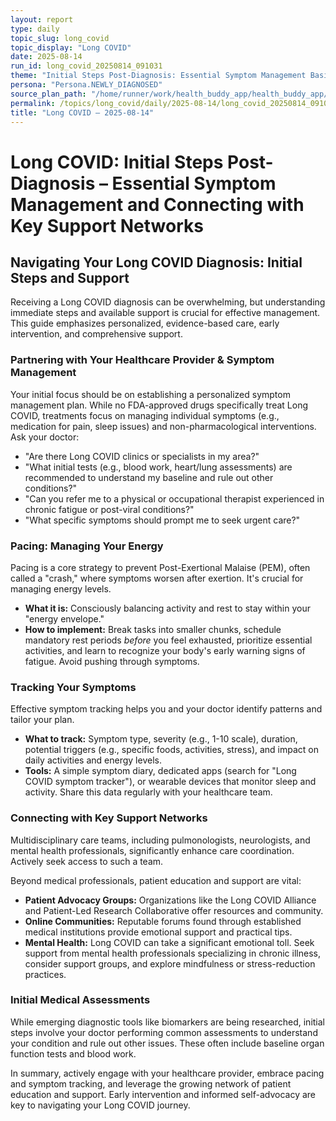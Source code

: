 ```yaml
---
layout: report
type: daily
topic_slug: long_covid
topic_display: "Long COVID"
date: 2025-08-14
run_id: long_covid_20250814_091031
theme: "Initial Steps Post-Diagnosis: Essential Symptom Management Basics and Connecting with Key Support Networks"
persona: "Persona.NEWLY_DIAGNOSED"
source_plan_path: "/home/runner/work/health_buddy_app/health_buddy_app/.results/long_covid/weekly_plan/2025-08-11/plan.json"
permalink: /topics/long_covid/daily/2025-08-14/long_covid_20250814_091031/
title: "Long COVID — 2025-08-14"
---
```


# Long COVID: Initial Steps Post-Diagnosis – Essential Symptom Management and Connecting with Key Support Networks

## Navigating Your Long COVID Diagnosis: Initial Steps and Support

Receiving a Long COVID diagnosis can be overwhelming, but understanding immediate steps and available support is crucial for effective management. This guide emphasizes personalized, evidence-based care, early intervention, and comprehensive support.

### Partnering with Your Healthcare Provider & Symptom Management

Your initial focus should be on establishing a personalized symptom management plan. While no FDA-approved drugs specifically treat Long COVID, treatments focus on managing individual symptoms (e.g., medication for pain, sleep issues) and non-pharmacological interventions. Ask your doctor:
*   "Are there Long COVID clinics or specialists in my area?"
*   "What initial tests (e.g., blood work, heart/lung assessments) are recommended to understand my baseline and rule out other conditions?"
*   "Can you refer me to a physical or occupational therapist experienced in chronic fatigue or post-viral conditions?"
*   "What specific symptoms should prompt me to seek urgent care?"

### Pacing: Managing Your Energy

Pacing is a core strategy to prevent Post-Exertional Malaise (PEM), often called a "crash," where symptoms worsen after exertion. It's crucial for managing energy levels.
*   **What it is:** Consciously balancing activity and rest to stay within your "energy envelope."
*   **How to implement:** Break tasks into smaller chunks, schedule mandatory rest periods *before* you feel exhausted, prioritize essential activities, and learn to recognize your body's early warning signs of fatigue. Avoid pushing through symptoms.

### Tracking Your Symptoms

Effective symptom tracking helps you and your doctor identify patterns and tailor your plan.
*   **What to track:** Symptom type, severity (e.g., 1-10 scale), duration, potential triggers (e.g., specific foods, activities, stress), and impact on daily activities and energy levels.
*   **Tools:** A simple symptom diary, dedicated apps (search for "Long COVID symptom tracker"), or wearable devices that monitor sleep and activity. Share this data regularly with your healthcare team.

### Connecting with Key Support Networks

Multidisciplinary care teams, including pulmonologists, neurologists, and mental health professionals, significantly enhance care coordination. Actively seek access to such a team.

Beyond medical professionals, patient education and support are vital:
*   **Patient Advocacy Groups:** Organizations like the Long COVID Alliance and Patient-Led Research Collaborative offer resources and community.
*   **Online Communities:** Reputable forums found through established medical institutions provide emotional support and practical tips.
*   **Mental Health:** Long COVID can take a significant emotional toll. Seek support from mental health professionals specializing in chronic illness, consider support groups, and explore mindfulness or stress-reduction practices.

### Initial Medical Assessments

While emerging diagnostic tools like biomarkers are being researched, initial steps involve your doctor performing common assessments to understand your condition and rule out other issues. These often include baseline organ function tests and blood work.

In summary, actively engage with your healthcare provider, embrace pacing and symptom tracking, and leverage the growing network of patient education and support. Early intervention and informed self-advocacy are key to navigating your Long COVID journey.
